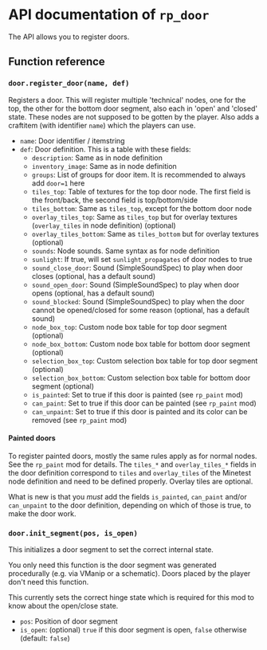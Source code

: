 # API documentation of `rp_door`

The API allows you to register doors.

## Function reference

### `door.register_door(name, def)`

Registers a door. This will register multiple 'technical' nodes, one for the
top, the other for the bottom door segment, also each in 'open' and
'closed' state. These nodes are not supposed to be gotten by the player.
Also adds a craftitem (with identifier `name`) which the players can use.

* `name`: Door identifier / itemstring
* `def`: Door definition. This is a table with these fields:
    * `description`: Same as in node definition
    * `inventory_image`: Same as in node definition
    * `groups`: List of groups for door item. It is recommended to always add `door=1` here
    * `tiles_top`: Table of textures for the top door node. The first field is the front/back, the second field is top/bottom/side
    * `tiles_bottom`: Same as `tiles_top`, except for the bottom door node
    * `overlay_tiles_top`: Same as `tiles_top` but for overlay textures (`overlay_tiles` in node definition) (optional)
    * `overlay_tiles_bottom`: Same as `tiles_bottom` but for overlay textures (optional)
    * `sounds`: Node sounds. Same syntax as for node definition
    * `sunlight`: If true, will set `sunlight_propagates` of door nodes to true
    * `sound_close_door`: Sound (SimpleSoundSpec) to play when door closes (optional, has a default sound)
    * `sound_open_door`: Sound (SimpleSoundSpec) to play when door opens (optional, has a default sound)
    * `sound_blocked`: Sound (SimpleSoundSpec) to play when the door cannot be opened/closed for some reason (optional, has a default sound)
    * `node_box_top`: Custom node box table for top door segment (optional)
    * `node_box_bottom`: Custom node box table for bottom door segment (optional)
    * `selection_box_top`: Custom selection box table for top door segment (optional)
    * `selection_box_bottom`: Custom selection box table for bottom door segment (optional)
    * `is_painted`: Set to true if this door is painted (see `rp_paint` mod)
    * `can_paint`: Set to true if this door can be painted (see `rp_paint` mod)
    * `can_unpaint`: Set to true if this door is painted and its color can be removed (see `rp_paint` mod)

#### Painted doors

To register painted doors, mostly the same rules apply as for normal nodes. See the `rp_paint`
mod for details. The `tiles_*` and `overlay_tiles_*` fields in the door definition
correspond to `tiles` and `overlay_tiles` of the Minetest node definition and need
to be defined properly. Overlay tiles are optional.

What is new is that you *must* add the fields `is_painted`, `can_paint` and/or
`can_unpaint` to the door definition, depending on which of those is true, to
make the door work.

### `door.init_segment(pos, is_open)`
This initializes a door segment to set the correct internal state.

You only need this function is the door segment was generated
procedurally (e.g. via VManip or a schematic). Doors placed
by the player don't need this function.

This currently sets the correct hinge state which is required
for this mod to know about the open/close state.

* `pos`: Position of door segment
* `is_open`: (optional) `true` if this door segment is open,
             `false` otherwise (default: `false`)

